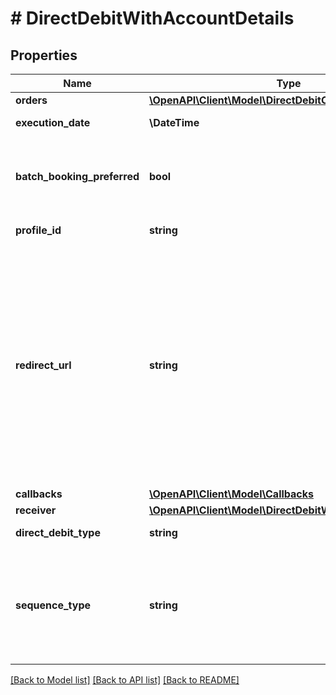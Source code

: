 # # DirectDebitWithAccountDetails

## Properties

Name | Type | Description | Notes
------------ | ------------- | ------------- | -------------
**orders** | [**\OpenAPI\Client\Model\DirectDebitOrder[]**](DirectDebitOrder.md) | Direct debit orders |
**execution_date** | **\DateTime** | Execution date for the direct debit(s), in the format &lt;code&gt;YYYY-MM-DD&lt;/code&gt;. May not be in the past. |
**batch_booking_preferred** | **bool** | This field is only relevant when you pass multiple orders. It determines whether the orders should be processed by the bank as one collective booking (in case of &lt;code&gt;true&lt;/code&gt;), or as separate bookings (in case of &lt;code&gt;false&lt;/code&gt;). Note that it is subject to the bank whether it will regard the field. | [optional] [default to true]
**profile_id** | **string** | The profile to be applied to the web form.&lt;br/&gt;This will overwrite the default profile, if such a profile exists. | [optional]
**redirect_url** | **string** | The URL where the end-user will be redirected to after completing the bank login and (possibly) the SCA on the bank&#39;s website. Must always be provided by mandators with &lt;code&gt;FULLY_LICENSED&lt;/code&gt; or &lt;code&gt;PISP&lt;/code&gt; license type, and may not be provided by mandators with other license types. Find more info in the &lt;a target&#x3D;&#39;_blank&#39; href&#x3D;&#39;https://documentation.finapi.io/webform/Licensed-customers-using-the-Web-Form.2832302195.html&#39;&gt;Web Form 2.0 Public Documentation&lt;/a&gt;.&lt;br/&gt;&lt;br/&gt;&lt;strong&gt;NOTE:&lt;/strong&gt; Please note that this URL is used during the bank authentication flow. If you would like to provide a URL to which the end user will get redirected at the &lt;strong&gt;end of the web form flow&lt;/strong&gt;, please check out the &lt;a href&#x3D;&#39;https://documentation.finapi.io/webform/For-best-results!.2477654019.html#Forbestresults!-Enhanceend-userexperience!&#39; target&#x3D;&#39;_blank&#39;&gt;Web Form 2.0 Public Documentation&lt;/a&gt;. | [optional]
**callbacks** | [**\OpenAPI\Client\Model\Callbacks**](Callbacks.md) |  | [optional]
**receiver** | [**\OpenAPI\Client\Model\DirectDebitWithAccountReceiver**](DirectDebitWithAccountReceiver.md) |  |
**direct_debit_type** | **string** | Type of the direct debit; either &lt;code&gt;BASIC&lt;/code&gt; or &lt;code&gt;B2B&lt;/code&gt; (Business-To-Business). |
**sequence_type** | **string** | Sequence type of the direct debit. Possible values:&lt;br/&gt;&amp;bull; &lt;code&gt;OOFF&lt;/code&gt; - means that this is a one-time direct debit order;&lt;br/&gt;&amp;bull; &lt;code&gt;FRST&lt;/code&gt; - means that this is the first in a row of multiple direct debit orders;&lt;br/&gt;&amp;bull; &lt;code&gt;RCUR&lt;/code&gt; - means that this is one (but not the first or final) within a row of multiple direct debit orders;&lt;br/&gt;&amp;bull; &lt;code&gt;FNAL&lt;/code&gt; - means that this is the final in a row of multiple direct debit orders. |

[[Back to Model list]](../../README.md#models) [[Back to API list]](../../README.md#endpoints) [[Back to README]](../../README.md)
